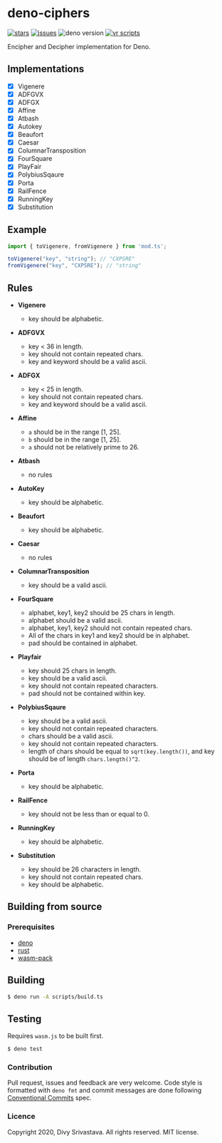 # deno-ciphers

[![stars](https://img.shields.io/github/stars/divy-work/deno-ciphers)](https://github.com/divy-work/deno-ciphers/stargazers)
[![issues](https://img.shields.io/github/issues/divy-work/deno-ciphers)](https://github.com/divy-work/deno-ciphers/issues)
![deno version](https://img.shields.io/badge/deno-1.0.3-success)
[![vr scripts](https://badges.velociraptor.run/flat.svg)](https://velociraptor.run)

Encipher and Decipher implementation for Deno.

## Implementations

- [x] Vigenere
- [x] ADFGVX
- [x] ADFGX
- [x] Affine
- [x] Atbash
- [x] Autokey
- [x] Beaufort
- [x] Caesar
- [x] ColumnarTransposition
- [x] FourSquare
- [x] PlayFair
- [x] PolybiusSqaure
- [x] Porta
- [x] RailFence
- [x] RunningKey
- [x] Substitution

## Example

```typescript
import { toVigenere, fromVigenere } from 'mod.ts';

toVigenere("key", "string"); // "CXPSRE"
fromVigenere("key", "CXPSRE"); // "string"
```

## Rules

* __Vigenere__
  * key should be alphabetic.

* __ADFGVX__
  * key < 36 in length.
  * key should not contain repeated chars.
  * key and keyword should be a valid ascii.

* __ADFGX__
  * key < 25 in length.
  * key should not contain repeated chars.
  * key and keyword should be a valid ascii.

* __Affine__
  * `a` should be in the range [1, 25].
  * `b` should be in the range [1, 25].
  * `a` should not be relatively prime to 26.

* __Atbash__
  * no rules

* __AutoKey__
  * key should be alphabetic.

* __Beaufort__
  * key should be alphabetic.

* __Caesar__
  * no rules

* __ColumnarTransposition__
  * key should be a valid ascii.

* __FourSquare__
  * alphabet, key1, key2 should be 25 chars in length.
  * alphabet should be a valid ascii.
  * alphabet, key1, key2 should not contain repeated chars.
  * All of the chars in key1 and key2 should be in alphabet.
  * pad should be contained in alphabet.

* __Playfair__
  * key should 25 chars in length.
  * key should be a valid ascii.
  * key should not contain repeated characters.
  * pad should not be contained within key.

* __PolybiusSqaure__
  * key should be a valid ascii.
  * key should not contain repeated characters.
  * chars should be a valid ascii.
  * key should not contain repeated characters.
  * length of chars should be equal to `sqrt(key.length())`, and key should be of length `chars.length()^2`.

* __Porta__
  * key should be alphabetic.

* __RailFence__
  * key should not be less than or equal to 0.

* __RunningKey__
  * key should be alphabetic.

* __Substitution__
  * key should be 26 characters in length.
  * key should not contain repeated chars.
  * key should be alphabetic.

## Building from source

### Prerequisites

- [deno](https://deno.land/)
- [rust](https://www.rust-lang.org/)
- [wasm-pack](https://rustwasm.github.io/wasm-pack/)

## Building
```bash
$ deno run -A scripts/build.ts
```

## Testing

Requires `wasm.js` to be built first.

```bash
$ deno test
```

### Contribution

Pull request, issues and feedback are very welcome. Code style is formatted with `deno fmt` and commit messages are done following [Conventional Commits](https://www.conventionalcommits.org/en/v1.0.0/) spec.

### Licence

Copyright 2020, Divy Srivastava. All rights reserved. MIT license.
